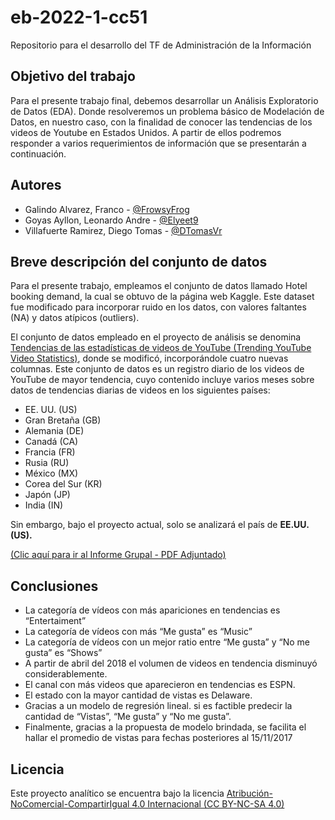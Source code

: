 # eb-2022-1-cc51
Repositorio para el desarrollo del TF de Administración de la Información

## Objetivo del trabajo

Para el presente trabajo final, debemos desarrollar un Análisis Exploratorio de Datos (EDA). Donde resolveremos un problema básico de Modelación de Datos, en nuestro caso, con la finalidad de conocer las tendencias de los videos de Youtube en Estados Unidos. A partir de ellos podremos responder a varios requerimientos de información que se presentarán a continuación.

## Autores

- Galindo Alvarez, Franco - [@FrowsyFrog](https://github.com/FrowsyFrog)
- Goyas Ayllon, Leonardo Andre - [@Elyeet9](https://github.com/Elyeet9)
- Villafuerte Ramirez, Diego Tomas - [@DTomasVr](https://github.com/DTomasVr)

## Breve descripción del conjunto de datos

Para el presente trabajo, empleamos el conjunto de datos llamado Hotel booking demand, la cual se obtuvo de la página web Kaggle. Este dataset fue modificado para incorporar ruido en los datos, con valores faltantes (NA) y datos atípicos (outliers).

El conjunto de datos empleado en el proyecto de análisis se denomina [Tendencias de las estadísticas de videos de YouTube (Trending YouTube Video Statistics)](https://www.kaggle.com/datasets/datasnaek/youtube-new), donde se modificó, incorporándole cuatro nuevas columnas.
Este conjunto de datos es un registro diario de los videos de YouTube de mayor tendencia, cuyo contenido incluye varios meses sobre datos de tendencias diarias de videos en los siguientes países:
- EE. UU. (US)
- Gran Bretaña (GB)
- Alemania (DE)
- Canadá (CA)
- Francia (FR)
- Rusia (RU)
- México (MX)
- Corea del Sur (KR)
- Japón (JP)
- India (IN)

Sin embargo, bajo el proyecto actual, solo se analizará el país de **EE.UU. (US).**

[(Clic aquí para ir al Informe Grupal - PDF Adjuntado)](https://github.com/FrowsyFrog/EB-2022-1-CC51)

## Conclusiones

- La categoría de vídeos con más apariciones en tendencias es “Entertaiment”
- La categoría de vídeos con más “Me gusta” es “Music”
- La categoría de vídeos con un mejor ratio entre “Me gusta” y “No me gusta” es “Shows”
- A partir de abril del 2018 el volumen de videos en tendencia disminuyó considerablemente.
- El canal con más videos que aparecieron en tendencias es ESPN.
- El estado con la mayor cantidad de vistas es Delaware.
- Gracias a un modelo de regresión lineal. si es factible predecir la cantidad de “Vistas”, “Me gusta” y “No me gusta”.
- Finalmente, gracias a la propuesta de modelo brindada, se facilita el hallar el promedio de vistas para fechas posteriores al 15/11/2017

## Licencia

Este proyecto analítico se encuentra bajo la licencia [Atribución-NoComercial-CompartirIgual 4.0 Internacional (CC BY-NC-SA 4.0)](https://creativecommons.org/licenses/by-nc-sa/4.0/deed.es)
